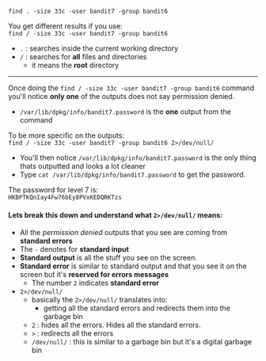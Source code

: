 `find . -size 33c -user bandit7 -group bandit6`

You get different results if you use:\
`find / -size 33c -user bandit7 -group bandit6`
- `.` : searches inside the current working directory
- `/` : searches for **all** files and directories
    - it means the **root** directory

- - - 

Once doing the `find / -size 33c -user bandit7 -group bandit6` command you'll notice **only one** of the outputs does not say permission denied.
- `/var/lib/dpkg/info/bandit7.password` is the **one** output from the command

To be more specific on the outputs:\
`find / -size 33c -user bandit7 -group bandit6 2>/dev/null/` 
- You'll then notice `/var/lib/dpkg/info/bandit7.password` is the only thing thats outputted and looks a lot cleaner 
- Type `cat /var/lib/dpkg/info/bandit7.password` to get the password.


The password for level 7 is:\
`HKBPTKQnIay4Fw76bEy8PVxKEDQRKTzs`



#### Lets break this down and understand what `2>/dev/null/` means:
- All the *permission denied* outputs that you see are coming from **standard errors** 
- The `-` denotes for **standard input**
- **Standard output** is all the stuff you see on the screen.
- **Standard error** is similar to standard output and that you see it on the screen but it's **reserved for errors messages**
    - The number `2` indicates **standard error**
- `2>/dev/null/`
    - basically the `2>/dev/null/` translates into:
        - getting all the standard errors and redirects them into the garbage bin
    - `2` : hides all the errors.  Hides all the standard errors.
    - `>` : redirects all the errors
    - `/dev/null/` : this is similar to a garbage bin but it's a digital garbage bin
